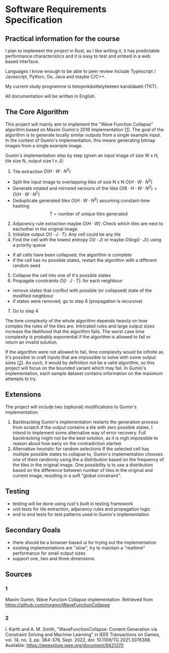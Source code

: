 # Software Requirements Specification

## Practical information for the course

I plan to implement the project in Rust, as I like writing it, it has predictable performance characteristics and it is easy to test and embed in a web based interface.

Languages I know enough to be able to peer review include Typescript / Javascript, Python, Go, Java and maybe C/C++.

My current study programme is tietojenkäsittelytieteen kandidaatti (TKT).

All documentation will be written in English.

## The Core Algorithm

This project will mainly aim to implement the "Wave Function Collapse" algorithm based on Maxim Gumin's 2016 implementation [[1](#1)]. The goal of the algorithm is to generate locally similar outputs from a single example input. In the context of Gumin's implementation, this means generating bitmap images from a single example image.

Gumin's implementation step by step (given an input image of size W x H, tile size N, output size I x J):

1. Tile extraction $O(H \cdot W \cdot N^2)$

- Split the input image to overlapping tiles of size N x N $O(H \cdot W \cdot N^2)$
- Generate rotated and mirrored versions of the tiles $O(8 \cdot H \cdot W \cdot N^2) = O(H \cdot W \cdot N^2)$
- Deduplicate generated tiles $O(H \cdot W \cdot N^2) \text { assuming constant-time hashing}$
  $$T = \text{number of unique tiles generated}$$

2. Adjacency rule extraction $\text{maybe } O(H \cdot W)$: Check which tiles are next to eachother in the original image
3. Initialize output $O(I \cdot J \cdot T)$: Any cell could be any tile
4. Find the cell with the lowest entropy $O(I \cdot J) \text{ or maybe } O(log (I \cdot J)) \text{ using a priority queue}$

- if all cells have been collapsed, the algorithm is complete
- if the cell has no possible states, restart the algorithm with a different random seed

5. Collapse the cell into one of it's possible states
6. Propagate constraints $O(I \cdot J \cdot T)$: for each neighbour

- remove states that conflict with possible (or collapsed) state of the modified neighbour
- if states were removed, go to step 6 (propagation is recursive)

7. Go to step 4

The time complexity of the whole algorithm depends heavily on how complex the rules of the tiles are. Intricated rules and large output sizes increase the likelihood that the algorithm fails. The worst case time complexity is probably exponential if the algorithm is allowed to fail or return an invalid solution.

If the algorithm were not allowed to fail, time complexity would be infinite as it's possible to craft inputs that are impossible to solve with some output sizes [[2](#2)]. As such, it would by definition not be a valid algorithm, so this project will focus on the bounded variant which may fail. In Gumin's implementation, each sample dataset contains information on the maximum attempts to try.

## Extensions

The project will include two (optional) modifications to Gumin's implementation:

1. Backtracking
   Gumin's implementation restarts the generation process from scratch if the output contains a tile with zero possible states. I intend to implement some alternative way of error recovery. Full backtracking might not be the best solution, as it is nigh impossible to reason about how early on the contradiction started.
2. Alternative heuristic for random selections
   If the selected cell has multiple possible states to collapse to, Gumin's implementation chooses one of them randomly using the a distribution based on the frequency of the tiles in the original image. One possibility is to use a distribution based on the difference between number of tiles in the original and current image, resulting in a soft "global constraint".

## Testing

- testing will be done using rust's built in testing framework
- unit tests for tile extraction, adjacency rules and propagation logic
- end to end tests for test patterns used in Gumin's implementation

## Secondary Goals

- there should be a browser-based ui for trying out the implementation
- existing implementations are "slow", try to maintain a "realtime" performance for small output sizes
- support one, two and three dimensions

## Sources

### 1

Maxim Gumin, Wave Function Collapse implementation. Retrieved from https://github.com/mxgmn/WaveFunctionCollapse

### 2

I. Karth and A. M. Smith, "WaveFunctionCollapse: Content Generation via Constraint Solving and Machine Learning" in IEEE Transactions on Games, vol. 14, no. 3, pp. 364-376, Sept. 2022, doi: 10.1109/TG.2021.3076368. Available: https://ieeexplore.ieee.org/document/9421370
